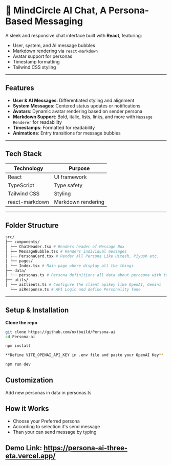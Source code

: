# 💬 MindCircle AI Chat, A Persona-Based Messaging

A sleek and responsive chat interface built with **React**, featuring:

- User, system, and AI message bubbles
- Markdown rendering via `react-markdown`
- Avatar support for personas
- Timestamp formatting
- Tailwind CSS styling

---

## Features

- **User & AI Messages**: Differentiated styling and alignment
- **System Messages**: Centered status updates or notifications
- **Avatars**: Dynamic avatar rendering based on sender persona
- **Markdown Support**: Bold, italic, lists, links, and more with `Message Renderer` for readability
- **Timestamps**: Formatted for readability
- **Animations**: Entry transitions for message bubbles

---

## Tech Stack

| Technology     | Purpose            |
| -------------- | ------------------ |
| React          | UI framework       |
| TypeScript     | Type safety        |
| Tailwind CSS   | Styling            |
| react-markdown | Markdown rendering |

---

## Folder Structure

```bash
src/
├── components/
│ ├── ChatHeader.tsx # Renders header of Message Box
│ ├── MessageBubble.tsx # Renders individual messages
│ ├── PersonaCard.tsx # Render All Persona Like Hitesh, Piyush etc.
│ └── pages/
│ └── Index.tsx # Main page where display all the things
├── data/
│ └── personas.ts # Persona definitions all data about perosona with tone
├── utils/
│ └── aiClients.ts # Configure the client apikey like OpenAI, Gemini
  └── aiResponse.ts # API Logic and define Personality Tone
```

---

## Setup & Installation

**Clone the repo**

```bash
git clone https://github.com/nxtbuild/Persona-ai
cd Persona-ai

npm install

**Define VITE_OPENAI_API_KEY in .env file and paste your OpenAI Key**

npm run dev
```

## Customization

Add new personas in data in personas.ts

## How it Works

- Choose your Preferred persona
- According to selection it's send message
- Than your can send message by typing

## Demo Link: https://persona-ai-three-eta.vercel.app/
